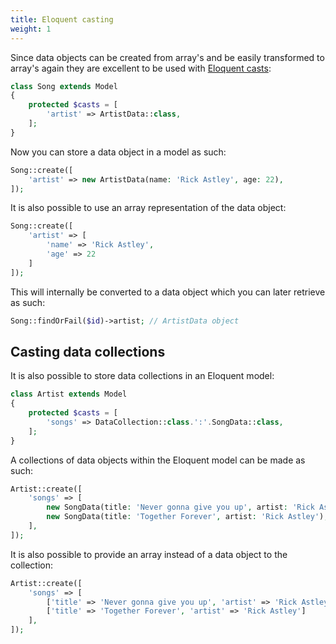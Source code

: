 ```yaml
---
title: Eloquent casting 
weight: 1
---
```


Since data objects can be created from array's and be easily transformed to array's again they are excellent to be used
with [Eloquent casts](https://laravel.com/docs/8.x/eloquent-mutators#custom-casts):

```php
class Song extends Model
{
    protected $casts = [
        'artist' => ArtistData::class,
    ];
}
```

Now you can store a data object in a model as such:

```php
Song::create([
    'artist' => new ArtistData(name: 'Rick Astley', age: 22),
]);
```

It is also possible to use an array representation of the data object:

```php
Song::create([
    'artist' => [
        'name' => 'Rick Astley',
        'age' => 22
    ]
]);
```

This will internally be converted to a data object which you can later retrieve as such:

```php
Song::findOrFail($id)->artist; // ArtistData object
```

## Casting data collections

It is also possible to store data collections in an Eloquent model:

```php
class Artist extends Model
{
    protected $casts = [
        'songs' => DataCollection::class.':'.SongData::class,
    ];
}
```

A collections of data objects within the Eloquent model can be made as such:

```php
Artist::create([
    'songs' => [
        new SongData(title: 'Never gonna give you up', artist: 'Rick Astley'),
        new SongData(title: 'Together Forever', artist: 'Rick Astley'),
    ],
]);
```

It is also possible to provide an array instead of a data object to the collection:

```php
Artist::create([
    'songs' => [
        ['title' => 'Never gonna give you up', 'artist' => 'Rick Astley'],
        ['title' => 'Together Forever', 'artist' => 'Rick Astley']
    ],
]);
```
